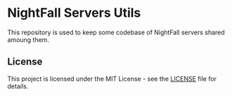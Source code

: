 # NightFall Servers Utils

This repository is used to keep some codebase of NightFall servers shared amoung them.

## License

This project is licensed under the MIT License - see the [LICENSE](LICENSE) file for details.


